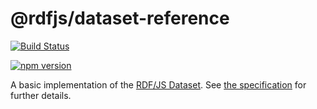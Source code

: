 # @rdfjs/dataset-reference

[![Build Status](https://github.com/rdfjs-base/dataset-reference/workflows/CI/badge.svg)](https://github.com/rdfjs-base/dataset-reference/actions)

[![npm version](https://img.shields.io/npm/v/@rdfjs/dataset-reference.svg)](https://www.npmjs.com/package/@rdfjs/dataset-reference)

A basic implementation of the [RDF/JS Dataset](https://rdf.js.org/dataset-spec/).
See [the specification](https://rdf.js.org/dataset-spec/) for further details.
